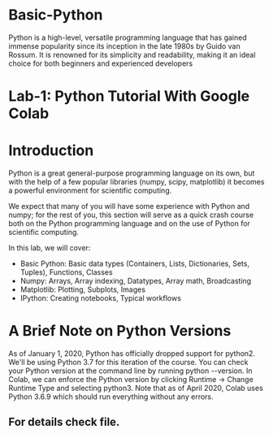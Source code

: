 # Basic-Python
Python is a high-level, versatile programming language that has gained immense popularity since its inception in the late 1980s by Guido van Rossum. It is renowned for its simplicity and readability, making it an ideal choice for both beginners and experienced developers

# Lab-1: Python Tutorial With Google Colab
# Introduction
Python is a great general-purpose programming language on its own, but with the help of a few popular libraries (numpy, scipy, matplotlib) it becomes a powerful environment for scientific computing.

We expect that many of you will have some experience with Python and numpy; for the rest of you, this section will serve as a quick crash course both on the Python programming language and on the use of Python for scientific computing.

In this lab, we will cover:

* Basic Python: Basic data types (Containers, Lists, Dictionaries, Sets, Tuples), Functions, Classes
* Numpy: Arrays, Array indexing, Datatypes, Array math, Broadcasting
* Matplotlib: Plotting, Subplots, Images
* IPython: Creating notebooks, Typical workflows

# A Brief Note on Python Versions
As of January 1, 2020, Python has officially dropped support for python2. We'll be using Python 3.7 for this iteration of the course. You can check your Python version at the command line by running python --version. In Colab, we can enforce the Python version by clicking Runtime -> Change Runtime Type and selecting python3. Note that as of April 2020, Colab uses Python 3.6.9 which should run everything without any errors.
## For details check file.


